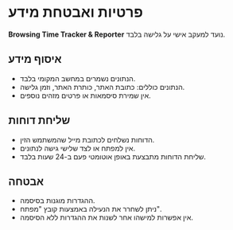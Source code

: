 # פרטיות ואבטחת מידע

**Browsing Time Tracker & Reporter** נועד למעקב אישי על גלישה בלבד.

## איסוף מידע

- הנתונים נשמרים במחשב המקומי בלבד.
- הנתונים כוללים: כתובת האתר, כותרת האתר, וזמן גלישה.
- אין שמירת סיסמאות או פרטים מזהים נוספים.

## שליחת דוחות

- הדוחות נשלחים לכתובת מייל שהמשתמש הזין.
- אין למפתח או לצד שלישי גישה לנתונים.
- שליחת הדוחות מתבצעת באופן אוטומטי פעם ב-24 שעות בלבד.

## אבטחה

- ההגדרות מוגנות בסיסמה.
- ניתן לשחרר את הנעילה באמצעות קובץ "מפתח".
- אין אפשרות למישהו אחר לשנות את ההגדרות ללא הסיסמה.
